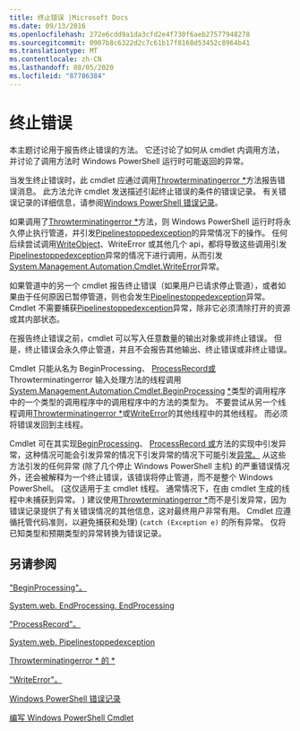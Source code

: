 ```yaml
---
title: 终止错误 |Microsoft Docs
ms.date: 09/13/2016
ms.openlocfilehash: 272e6cdd9a1da3cfd2e4f730f6aeb27577948278
ms.sourcegitcommit: 0907b8c6322d2c7c61b17f8168d53452c8964b41
ms.translationtype: MT
ms.contentlocale: zh-CN
ms.lasthandoff: 08/05/2020
ms.locfileid: "87786384"
---
```

# <a name="terminating-errors"></a>终止错误

本主题讨论用于报告终止错误的方法。 它还讨论了如何从 cmdlet 内调用方法，并讨论了调用方法时 Windows PowerShell 运行时可能返回的异常。

当发生终止错误时，此 cmdlet 应通过调用[Throwterminatingerror *](/dotnet/api/System.Management.Automation.Cmdlet.ThrowTerminatingError)方法报告错误消息。 此方法允许 cmdlet 发送描述引起终止错误的条件的错误记录。 有关错误记录的详细信息，请参阅[Windows PowerShell 错误记录](./windows-powershell-error-records.md)。

如果调用了[Throwterminatingerror *](/dotnet/api/System.Management.Automation.Cmdlet.ThrowTerminatingError)方法，则 Windows PowerShell 运行时将永久停止执行管道，并引发[Pipelinestoppedexception](/dotnet/api/System.Management.Automation.PipelineStoppedException)的异常情况下的操作。 任何后续尝试调用[WriteObject](/dotnet/api/System.Management.Automation.Cmdlet.WriteObject)、WriteError 或其他几个 api，都将导致这些调用引发[Pipelinestoppedexception](/dotnet/api/System.Management.Automation.PipelineStoppedException)异常的情况下进行调用，从而引发[System.Management.Automation.Cmdlet.WriteError](/dotnet/api/System.Management.Automation.Cmdlet.WriteError)异常。

如果管道中的另一个 cmdlet 报告终止错误（如果用户已请求停止管道），或者如果由于任何原因已暂停管道，则也会发生[Pipelinestoppedexception](/dotnet/api/System.Management.Automation.PipelineStoppedException)异常。 Cmdlet 不需要捕获[Pipelinestoppedexception](/dotnet/api/System.Management.Automation.PipelineStoppedException)异常，除非它必须清除打开的资源或其内部状态。

在报告终止错误之前，cmdlet 可以写入任意数量的输出对象或非终止错误。 但是，终止错误会永久停止管道，并且不会报告其他输出、终止错误或非终止错误。

Cmdlet 只能从名为 BeginProcessing、 [ProcessRecord](/dotnet/api/System.Management.Automation.Cmdlet.ProcessRecord)[或](/dotnet/api/System.Management.Automation.Cmdlet.EndProcessing)Throwterminatingerror 输入处理方法的线程调用[System.Management.Automation.Cmdlet.BeginProcessing](/dotnet/api/System.Management.Automation.Cmdlet.BeginProcessing) [*](/dotnet/api/System.Management.Automation.Cmdlet.ThrowTerminatingError)类型的调用程序中的一个类型的调用程序中的调用程序中的方法的类型为。 不要尝试从另一个线程调用[Throwterminatingerror *](/dotnet/api/System.Management.Automation.Cmdlet.ThrowTerminatingError)或[WriteError](/dotnet/api/System.Management.Automation.Cmdlet.WriteError)的其他线程中的其他线程。 而必须将错误发回到主线程。

Cmdlet 可在其实现[BeginProcessing](/dotnet/api/System.Management.Automation.Cmdlet.BeginProcessing)、 [ProcessRecord 或](/dotnet/api/System.Management.Automation.Cmdlet.ProcessRecord)方法的实现中引发异常，这种情况可能会引发异常的情况下引发异常的情况下可能引发[异常。](/dotnet/api/System.Management.Automation.Cmdlet.EndProcessing) 从这些方法引发的任何异常 (除了几个停止 Windows PowerShell 主机) 的严重错误情况外，还会被解释为一个终止错误，该错误将停止管道，而不是整个 Windows PowerShell。  (这仅适用于主 cmdlet 线程。 通常情况下，在由 cmdlet 生成的线程中未捕获到异常。 ) 建议使用[Throwterminatingerror *](/dotnet/api/System.Management.Automation.Cmdlet.ThrowTerminatingError)而不是引发异常，因为错误记录提供了有关错误情况的其他信息，这对最终用户非常有用。 Cmdlet 应遵循托管代码准则，以避免捕获和处理)  (`catch (Exception e)` 的所有异常。 仅将已知类型和预期类型的异常转换为错误记录。

## <a name="see-also"></a>另请参阅

["BeginProcessing"。](/dotnet/api/System.Management.Automation.Cmdlet.BeginProcessing)

[System.web. EndProcessing. EndProcessing](/dotnet/api/System.Management.Automation.Cmdlet.EndProcessing)

["ProcessRecord"。](/dotnet/api/System.Management.Automation.Cmdlet.ProcessRecord)

[System.web. Pipelinestoppedexception](/dotnet/api/System.Management.Automation.PipelineStoppedException)

[Throwterminatingerror * 的 *](/dotnet/api/System.Management.Automation.Cmdlet.ThrowTerminatingError)

["WriteError"。](/dotnet/api/System.Management.Automation.Cmdlet.WriteError)

[Windows PowerShell 错误记录](./windows-powershell-error-records.md)

[编写 Windows PowerShell Cmdlet](./writing-a-windows-powershell-cmdlet.md)
